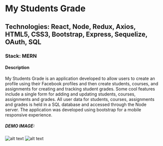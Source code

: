 # My Students Grade

## Technologies: React, Node, Redux, Axios, HTML5, CSS3, Bootstrap, Express, Sequelize, OAuth, SQL
### Stack: MERN

#### Description

My Students Grade is an application developed to allow users to create an profile using their Facebook profiles and then create students, courses, and assignments for creating and tracking student grades. Some cool
features include a single form for adding and updating students, courses, assignments and grades. All user data for students, courses, assignments and grades is held in a SQL database and accessed through the Node server. The application was developed using bootstrap for a mobile responsive experience. 

##### DEMO IMAGE: 
![alt text](http://chrisbryantdev.com/img/gradetable.png "Sporttrace")
![alt text](http://chrisbryantdev.com/img/gradetable_grades.png "Sporttrace Your Games")
